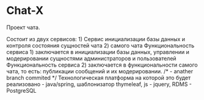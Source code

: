 # Chat-X
Проект чата.

Состоит из двух сервисов: 1) Сервис инициализации базы данных и контроля состояния сущностей чата 2) самого чата
Функциональность сервиса 1) заключается в инициализации базы данных, управлении и модерировании сущностями администраторов и пользователей 
Функциональность сервиса 2) заключается в функциональности самого чата, то есть: публикации сообщений и их модерировании.
/* - anather branch commited */
Технологическая платформа на которой это будет реализовано - java/spring, шаблонизатор thymeleaf, js -  jquery, RDMS - PostgreSQL 
